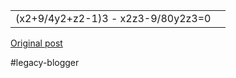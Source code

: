 <!--
date: '2008-06-08'
published: true
slug: 2008-06-geeks-love-you
time_to_read: 5
title: Geeks &quot;I love you&quot;
-->

|  |  |
| --- | --- |
| (x2+9/4y2+z2-1)3 - x2z3-9/80y2z3=0 |  |

[Original post](https://ysfk.blogspot.com/2008/06/geeks-love-you.html)

#legacy-blogger 